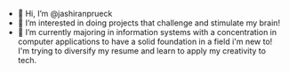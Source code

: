 - 👋 Hi, I’m @jashiranprueck
- 👀 I’m interested in doing projects that challenge and stimulate my brain! 
- 🌱 I’m currently majoring in information systems with a concentration in computer applications to have a solid foundation in a field i'm new to!
     I'm trying to diversify my resume and learn to apply my creativity to tech. 
